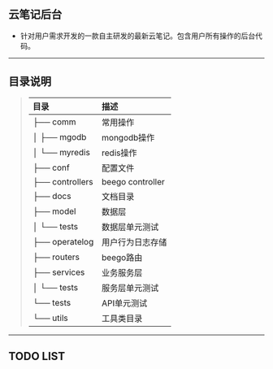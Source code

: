 ## 云笔记后台
- 针对用户需求开发的一款自主研发的最新云笔记。包含用户所有操作的后台代码。

---

## 目录说明
>|目录 | 描述|
>|:--- |:--- |
>| ├── comm          |常用操作
>| │   ├── mgodb     |mongodb操作
>| │   └── myredis   |redis操作
>| ├── conf          |配置文件
>| ├── controllers   |beego controller
>| ├── docs          |文档目录
>| ├── model         |数据层
>| │   └── tests     |数据层单元测试
>| ├── operatelog    |用户行为日志存储
>| ├── routers       |beego路由
>| ├── services      |业务服务层
>| │   └── tests     |服务层单元测试
>| └── tests         |API单元测试
>| └── utils         |工具类目录

---

## TODO LIST
